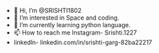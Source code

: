 - 👋 Hi, I’m @SRISHTI1802
- 👀 I’m interested in Space and coding.
- 🌱 I’m currently learning python language.
- 📫 How to reach me Instagram- Srishti.1227
- linkedln- linkedin.com/in/srishti-garg-82ba22217

<!---
SRISHTI1802/SRISHTI1802 is a ✨ special ✨ repository because its `README.md` (this file) appears on your GitHub profile.
You can click the Preview link to take a look at your changes.
--->
